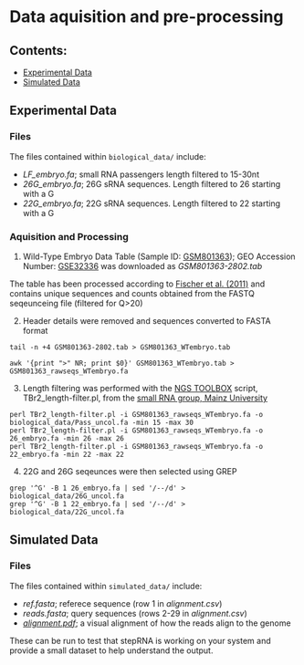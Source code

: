 # Data aquisition and pre-processing

## Contents:
- [Experimental Data](#Experimental-Data)
- [Simulated Data](#Simulated-Data)

## Experimental Data

### Files

The files contained within ```biological_data/``` include:
- *LF_embryo.fa*; small RNA passengers length filtered to 15-30nt
- *26G_embryo.fa*; 26G sRNA sequences. Length filtered to 26 starting with a G
- *22G_embryo.fa*; 22G sRNA sequences. Length filtered to 22 starting with a G

### Aquisition and Processing

1) Wild-Type Embryo Data Table (Sample ID: [GSM801363](https://www.ncbi.nlm.nih.gov/geo/query/acc.cgi?acc=GSM801363)); GEO Accession Number: [GSE32336](https://www.ncbi.nlm.nih.gov/geo/query/acc.cgi?acc=GSE32366) was downloaded as *GSM801363-2802.tab*

The table has been processed according to [Fischer et al. (2011)](https://pubmed.ncbi.nlm.nih.gov/22102828/) and contains unique sequences and counts obtained from the FASTQ seqeunceing file (filtered for Q>20)

2) Header details were removed and sequences converted to FASTA format

```
tail -n +4 GSM801363-2802.tab > GSM801363_WTembryo.tab 

awk '{print ">" NR; print $0}' GSM801363_WTembryo.tab > GSM801363_rawseqs_WTembryo.fa 
```

3) Length filtering was performed with the [NGS TOOLBOX](https://www.smallrnagroup.uni-mainz.de/software/TBr2.zip) script, TBr2_length-filter.pl, from the [small RNA group, Mainz University](https://www.smallrnagroup.uni-mainz.de/)

```
perl TBr2_length-filter.pl -i GSM801363_rawseqs_WTembryo.fa -o biological_data/Pass_uncol.fa -min 15 -max 30
perl TBr2_length-filter.pl -i GSM801363_rawseqs_WTembryo.fa -o 26_embryo.fa -min 26 -max 26
perl TBr2_length-filter.pl -i GSM801363_rawseqs_WTembryo.fa -o 22_embryo.fa -min 22 -max 22
```

4) 22G and 26G seqeunces were then selected using GREP
```
grep '^G' -B 1 26_embryo.fa | sed '/--/d' > biological_data/26G_uncol.fa
grep '^G' -B 1 22_embryo.fa | sed '/--/d' > biological_data/22G_uncol.fa
```

## Simulated Data

### Files

The files contained within ```simulated_data/``` include:
- *ref.fasta*; referece sequence (row 1 in *alignment.csv*)
- *reads.fasta*; query sequences (rows 2-29 in *alignment.csv*)
- [*alignment.pdf*](./simulated_data/alignment.pdf); a visual alignment of how the reads align to the genome

These can be run to test that stepRNA is working on your system and provide a small dataset to help understand the output.
